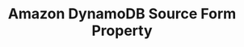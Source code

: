 ---
# -------------------------- #
#     USING THIS TEMPLATE    #
# -------------------------- #

## NEED HELP USING THIS TEMPLATE? SEE:
## https://docs-about-stitch-docs.netlify.com/reference/connect-templates/database-source-form-property/
## FOR INSTRUCTIONS & REFERENCE INFO

## PLEASE REMOVE COMMENTS WHEN FINISHED


# -------------------------- #
#        CONTENT TYPE        #
# -------------------------- #

product-type: "connect"
content-type: "api-form"
form-type: "source"
key: "source-form-properties-amazon-dynamodb-object"


# -------------------------- #
#        OBJECT INFO         #
# -------------------------- #

title: "Amazon DynamoDB Source Form Property"
api-type: "platform.dynamodb"
display-name: "Amazon DynamoDB"

source-type: "database"
docs-name: "amazon-dynamodb"
db-type: "dynamodb"


# -------------------------- #
#      OBJECT ATTRIBUTES     #
# -------------------------- #

uses-common-fields: false
uses-feature-fields: false
uses-start-date: true

object-attributes:
  - name: "account_id"
    type: "string"
    required: true
    description: |
      The user's Amazon Web Services (AWS) Account ID. Refer to the [{{ form-property.display-name }} documentation]({{ doc-link | append: "#retrieve-aws-account-id" }}) for more info.
    value: "123456789101"

  - name: "external_id"
    type: "string"
    required: true
    description: |
      The external ID associated with the Amazon Web Services (AWS) Identity Access Management (IAM) role used by Stitch. In AWS, external IDs are used to increase role security when granting access to accounts that you don't own or have administrative access to. Stitch will provide this ID when accessing {{ form-property.display-name }}.

      This value can be anything, but it must be the same as the external ID provided in the AWS console when creating the Stitch IAM role. Refer to the [{{ form-property.display-name }} documentation]({{ doc-link | append: "#create-stitch-iam-role" }}) for more info.
    value: "stitch_connection_12345"
    
  - name: "role_name"
    type: "string"
    required: true
    description: |
      The name of the AWS IAM role Stitch should assume when extracting data from {{ form-property.display-name }}. This role will have the permissions in the IAM policy associated with the role.

      Refer to the [{{ form-property.display-name }} documentation]({{ doc-link | append: "#grant-access-bucket-iam" }}){:target="new"} for more info about the IAM policy, role, and how to create them in AWS.
    value: "<ROLE_NAME>"

  - name: "use_local_dynamo"
    type: "string"
    required: false
    description: "**This is a Stitch internal field.**"
    value: ""

  - name: "region_name"
    type: "string"
    required: true
    description: |
      The name of the region your {{ form-property.display-name }} instance resides in.
    value: "us-east-2"  
---